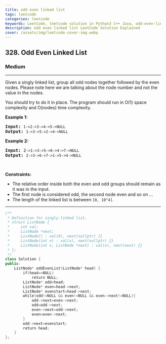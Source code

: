 ```yaml
---
title: odd even linked list
tags: leetcode
categories: leetcode
keywords: LeetCode, leetcode solution in Python3 C++ Java, odd-even-linked-list solution
description: odd even linked list LeetCode Solution Explained
cover: /assets/img/leetcode-cover-img.webp
---
```





<h2>328. Odd Even Linked List</h2><h3>Medium</h3><hr><div><p>Given a singly linked list, group all odd nodes together followed by the even nodes. Please note here we are talking about the node number and not the value in the nodes.</p>

<p>You should try to do it in place. The program should run in O(1) space complexity and O(nodes) time complexity.</p>

<p><b>Example 1:</b></p>

<pre><strong>Input: </strong><code>1-&gt;2-&gt;3-&gt;4-&gt;5-&gt;NULL</code>
<strong>Output: </strong><code>1-&gt;3-&gt;5-&gt;2-&gt;4-&gt;NULL</code>
</pre>

<p><b>Example 2:</b></p>

<pre><strong>Input: </strong>2<code>-&gt;1-&gt;3-&gt;5-&gt;6-&gt;4-&gt;7-&gt;NULL</code>
<strong>Output: </strong><code>2-&gt;3-&gt;6-&gt;7-&gt;1-&gt;5-&gt;4-&gt;NULL</code>
</pre>

<p>&nbsp;</p>
<p><strong>Constraints:</strong></p>

<ul>
	<li>The relative order inside both the even and odd groups should remain as it was in the input.</li>
	<li>The first node is considered odd, the second node even and so on ...</li>
	<li>The length of the linked list is between <code>[0, 10^4]</code>.</li>
</ul>
</div>

---




```cpp
/**
 * Definition for singly-linked list.
 * struct ListNode {
 *     int val;
 *     ListNode *next;
 *     ListNode() : val(0), next(nullptr) {}
 *     ListNode(int x) : val(x), next(nullptr) {}
 *     ListNode(int x, ListNode *next) : val(x), next(next) {}
 * };
 */
class Solution {
public:
    ListNode* oddEvenList(ListNode* head) {
        if(head==NULL)
            return NULL;
        ListNode* odd=head;
        ListNode* even=head->next;
        ListNode* evenstart=head->next;
        while(odd!=NULL && even!=NULL && even->next!=NULL){
            odd->next=even->next;
            odd=odd->next;
            even->next=odd->next;
            even=even->next;
        }
        odd->next=evenstart;
        return head;
    }
};

```
